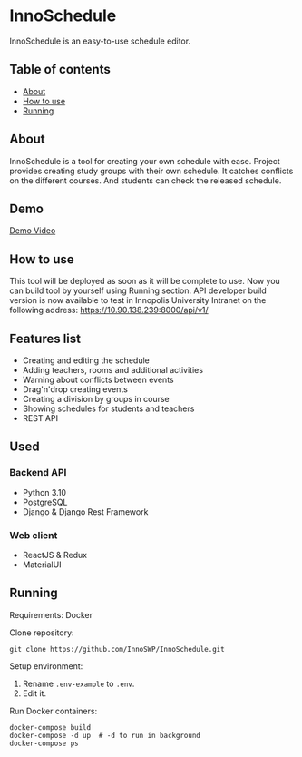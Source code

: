 # InnoSchedule
InnoSchedule is an easy-to-use schedule editor.

## Table of contents
- [About](#about)
- [How to use](#how-to-use)
- [Running](#running)

## About
InnoSchedule is a tool for creating your own schedule with ease. Project provides creating study groups with their own schedule. It catches conflicts on the different courses. And students can check the released schedule.

## Demo
[Demo Video](https://www.youtube.com/watch?v=Zn-5mNiuf-M)



## How to use
This tool will be deployed as soon as it will be complete to use. Now you can build tool by yourself using Running section. API developer build version is now available to test in Innopolis University Intranet on the following address: https://10.90.138.239:8000/api/v1/

## Features list
 - Creating and editing the schedule
 - Adding teachers, rooms and additional activities
 - Warning about conflicts between events
 - Drag'n'drop creating events
 - Creating a division by groups in course
 - Showing schedules for students and teachers 
 - REST API

## Used

### Backend API
- Python 3.10
- PostgreSQL
- Django & Django Rest Framework

### Web client
- ReactJS & Redux
- MaterialUI

## Running

Requirements:
Docker

Clone repository:
```shell
git clone https://github.com/InnoSWP/InnoSchedule.git
```

Setup environment:
1. Rename `.env-example` to `.env`.
2. Edit it.

Run Docker containers:
```shell
docker-compose build
docker-compose -d up  # -d to run in background
docker-compose ps
```

